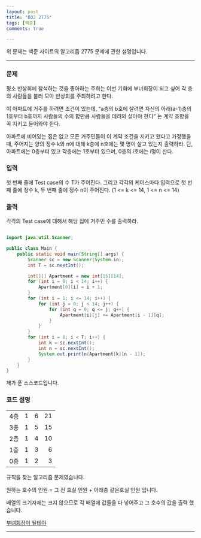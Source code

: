 ```yaml
---
layout: post
title: "BOJ 2775"
tags: [백준]
comments: true

---
```


위 문제는 백준 사이트의 알고리즘 2775 문제에 관한 설명입니다.<br>

---

### 문제

평소 반상회에 참석하는 것을 좋아하는 주희는 이번 기회에 부녀회장이 되고 싶어 각 층의 사람들을 불러 모아 반상회를 주최하려고 한다.

이 아파트에 거주를 하려면 조건이 있는데, “a층의 b호에 살려면 자신의 아래(a-1)층의 1호부터 b호까지 사람들의 수의 합만큼 사람들을 데려와 살아야 한다” 는 계약 조항을 꼭 지키고 들어와야 한다.

아파트에 비어있는 집은 없고 모든 거주민들이 이 계약 조건을 지키고 왔다고 가정했을 때, 주어지는 양의 정수 k와 n에 대해 k층에 n호에는 몇 명이 살고 있는지 출력하라. 단, 아파트에는 0층부터 있고 각층에는 1호부터 있으며, 0층의 i호에는 i명이 산다.

### 입력

첫 번째 줄에 Test case의 수 T가 주어진다. 그리고 각각의 케이스마다 입력으로 첫 번째 줄에 정수 k, 두 번째 줄에 정수 n이 주어진다. (1 <= k <= 14, 1 <= n <= 14)

### 출력

각각의 Test case에 대해서 해당 집에 거주민 수를 출력하라.

```java

import java.util.Scanner;

public class Main {
	public static void main(String[] args) {
		Scanner sc = new Scanner(System.in);
		int T = sc.nextInt();

		int[][] Apartment = new int[15][14];
		for (int i = 0; i < 14; i++) {
			Apartment[0][i] = i + 1;
		}
		for (int i = 1; i <= 14; i++) {
			for (int j = 0; j < 14; j++) { 
				for (int q = 0; q <= j; q++) {
					Apartment[i][j] += Apartment[i - 1][q];
				}
			}
		}
		for (int i = 0; i < T; i++) {
			int k = sc.nextInt();
			int n = sc.nextInt();
			System.out.println(Apartment[k][n - 1]);
		}
	}
}

```

제가 푼 소스코드입니다.

### 코드 설명


|   |   |   |   |
|:-----|:----:|:----:|-----:|
| 4층  | 1  | 6  | 21  |
| 3층  | 1  | 5  | 15  |
| 2층  | 1  | 4  | 10  |
| 1층  | 1  | 3  | 6  |
| 0층  | 1  | 2  | 3  |

규칙을 찾는 알고리즘 문제였습니다. 

원하는 호수의 인원 =  그 전 호실 인원 + 아래층 같은호실 인원 입니다.

배열의 크기자체는 크지 않으므로 각 배열에 값들을 다 넣어주고 그 호수의 값을 출력 했습니다.

<a href="https://www.acmicpc.net/problem/2775">부녀회장이 될테야</a>

---
